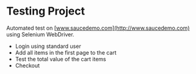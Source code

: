 ﻿# Testing Project
 Automated test on [www.saucedemo.com](http://www.saucedemo.com) using Selenium WebDriver.
 
 - Login using standard user
 - Add all items in the first page to the cart
 - Test the total value of the cart items
 - Checkout
